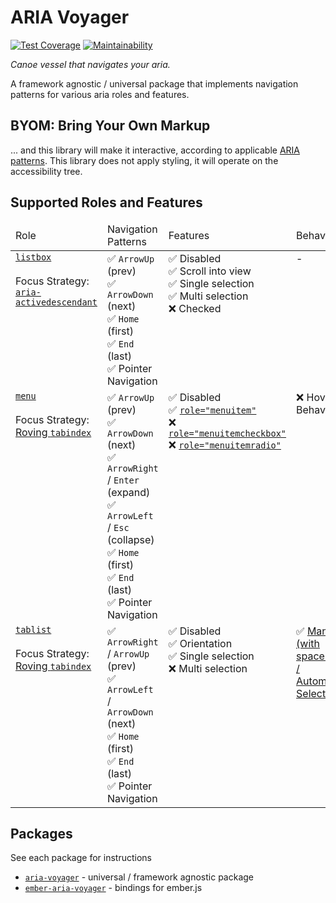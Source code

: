 # ARIA Voyager

[![Test Coverage](https://api.codeclimate.com/v1/badges/6bd88c10540e66d94e2a/test_coverage)](https://codeclimate.com/github/hokulea/aria-voyager/test_coverage)
[![Maintainability](https://api.codeclimate.com/v1/badges/6bd88c10540e66d94e2a/maintainability)](https://codeclimate.com/github/hokulea/aria-voyager/maintainability)

_Canoe vessel that navigates your aria._

A framework agnostic / universal package that implements navigation patterns for
various aria roles and features.

## BYOM: Bring Your Own Markup

... and this library will make it interactive, according to applicable [ARIA
patterns](https://www.w3.org/WAI/ARIA/apg/patterns/). This library does not
apply styling, it will operate on the accessibility tree.

## Supported Roles and Features

<table>
<thead>
  <tr>
    <td>Role</td>
    <td>Navigation Patterns</td>
    <td>Features</td>
    <td>Behavior</td>
  </tr>
</thead>
<tbody>
  <tr style="vertical-align: top">
    <td>
      <a href="https://www.w3.org/TR/wai-aria-1.2/#listbox" target="_blank"><code>listbox</code></a><br><br>
      Focus Strategy:<br>
      <a href="https://www.w3.org/WAI/ARIA/apg/practices/keyboard-interface/#kbd_focus_activedescendant" target="_blank">
      <code>aria-activedescendant</code>
      </a>
    </td>
    <td>
      ✅ <code>ArrowUp</code> (prev)<br>
      ✅ <code>ArrowDown</code> (next)<br>
      ✅ <code>Home</code> (first)<br>
      ✅ <code>End</code> (last)<br>
      ✅ Pointer Navigation
    </td>
    <td>
      ✅ Disabled<br>
      ✅ Scroll into view<br>
      ✅ Single selection<br>
      ✅ Multi selection<br>
      ❌ Checked<br>
    </td>
    <td>
      -
    </td>
  </tr>
  <tr style="vertical-align: top">
    <td>
      <a href="https://www.w3.org/TR/wai-aria-1.2/#menu" target="_blank"><code>menu</code></a><br><br>
      Focus Strategy:<br>
      <a href="https://www.w3.org/WAI/ARIA/apg/practices/keyboard-interface/#kbd_roving_tabindex" target="_blank">Roving <code>tabindex</code></a>
    </td>
    <td>
      ✅ <code>ArrowUp</code> (prev)<br>
      ✅ <code>ArrowDown</code> (next)<br>
      ✅ <code>ArrowRight</code> / <code>Enter</code> (expand)<br>
      ✅ <code>ArrowLeft</code> / <code>Esc</code> (collapse)<br>
      ✅ <code>Home</code> (first)<br>
      ✅ <code>End</code> (last)<br>
      ✅ Pointer Navigation
    </td>
    <td>
      ✅ Disabled<br>
      ✅ <a href="https://www.w3.org/TR/wai-aria-1.2/#menuitem" target="_blank"><code>role="menuitem"</code></a><br>
      ❌ <a href="https://www.w3.org/TR/wai-aria-1.2/#menuitemcheckbox" target="_blank"><code>role="menuitemcheckbox"</code></a><br>
      ❌ <a href="https://www.w3.org/TR/wai-aria-1.2/#menuitemradio" target="_blank"><code>role="menuitemradio"</code></a>
    </td>
    <td>
      ❌ Hover Behavior<br>
    </td>
  </tr>
  <tr style="vertical-align: top">
    <td>
      <a href="https://www.w3.org/TR/wai-aria-1.2/#tablist" target="_blank"><code>tablist</code></a><br><br>
      Focus Strategy:<br>
      <a href="https://www.w3.org/WAI/ARIA/apg/practices/keyboard-interface/#kbd_roving_tabindex" target="_blank">Roving <code>tabindex</code></a>
    </td>
    <td>
      ✅ <code>ArrowRight</code> / <code>ArrowUp</code> (prev)<br>
      ✅ <code>ArrowLeft</code> / <code>ArrowDown</code> (next)<br>
      ✅ <code>Home</code> (first)<br>
      ✅ <code>End</code> (last)<br>
      ✅ Pointer Navigation
    </td>
    <td>
      ✅ Disabled<br>
      ✅ Orientation<br>
      ✅ Single selection<br>
      ❌ Multi selection<br>
    </td>
    <td>
      ✅ <a href="https://www.w3.org/WAI/ARIA/apg/patterns/tabs/#keyboardinteraction">Manual (with spacebar) / Automatic Selection</a><br>
    </td>
  </tr>
</tbody>
</table>

## Packages

See each package for instructions

- [`aria-voyager`](./packages/aria-voyager/README.md) - universal / framework agnostic package
- [`ember-aria-voyager`](./packages/ember-aria-voyager/package/README.md) - bindings for ember.js
